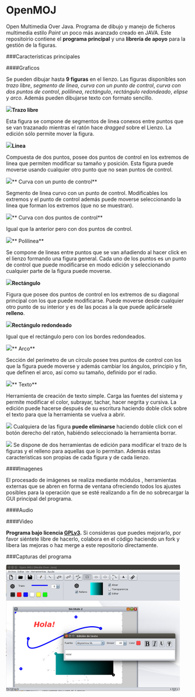 # OpenMOJ
Open Multimedia Over Java. Programa de dibujo y manejo de ficheros multimedia estilo *Paint* un poco más avanzado creado en JAVA.
Este repositoirio contiene el **programa principal** y una **librería de apoyo** para la gestión de la figuras.

###Características principales



####Graficos

Se pueden dibujar hasta **9 figuras** en el lienzo. Las figuras disponibles son *trazo libre*, *segmento de linea*, *curva con un punto de control*, *curva con dos puntos de control*, *polilinea*, *rectángulo*, *rectángulo redondeado*, *elipse* y *arco*. Además pueden dibujarse texto con formato sencillo.

![](/home/juan/Documentos/SegundoCuatrimestre1415/SMM/sistemasMultimediaJava/AllOpenMOJ/OpenMOJ/src/Img/Lapiz.gif)**Trazo libre**

Esta figura se compone de segmentos de linea conexos entre puntos que se van trazanado mientras el ratón hace *dragged* sobre el Lienzo. La edición sólo permite mover la figura.

![](/home/juan/Documentos/SegundoCuatrimestre1415/SMM/sistemasMultimediaJava/AllOpenMOJ/OpenMOJ/src/Img/Linea.gif)**Linea**

Compuesta de dos puntos, posee dos puntos de control en los extremos de linea que permiten modificar su tamaño y posición. Esta figura puede moverse usando  cualquier otro punto que no sean puntos de control.

![](/home/juan/Documentos/SegundoCuatrimestre1415/SMM/sistemasMultimediaJava/AllOpenMOJ/OpenMOJ/src/Img/cuad.png)** Curva con un punto de control**

Segmento de linea curvo con un punto de control. Modificables los extremos y el punto de control además puede moverse seleccionando la linea que forman los extremos (que no se muestran).

![](/home/juan/Documentos/SegundoCuatrimestre1415/SMM/sistemasMultimediaJava/AllOpenMOJ/OpenMOJ/src/Img/cubic.png)** Curva con dos puntos de control**

Igual que la anterior pero con dos puntos de control.

![](/home/juan/Documentos/SegundoCuatrimestre1415/SMM/sistemasMultimediaJava/AllOpenMOJ/OpenMOJ/src/Img/polyline.png)** Polilinea**

Se compone de lineas entre puntos que se van añadiendo al hacer click en el lienzo formando una figura general. Cada uno de los puntos es un punto de control que puede modificarse en modo edición y seleccionando cualquier parte de la figura puede moverse.

![](/home/juan/Documentos/SegundoCuatrimestre1415/SMM/sistemasMultimediaJava/AllOpenMOJ/OpenMOJ/src/Img/Rectangulo.gif)**Rectángulo**

Figura que posee dos puntos de control en los extremos de su diagonal principal con los que puede modificarse. Puede moverse desde cualquier otro punto de su interior y es de las pocas a la que puede aplicársele **relleno**.

![](/home/juan/Documentos/SegundoCuatrimestre1415/SMM/sistemasMultimediaJava/AllOpenMOJ/OpenMOJ/src/Img/RoundRectangulo.gif)**Rectángulo redondeado**

Igual que el rectángulo pero con los bordes redondeados.

![](/home/juan/Documentos/SegundoCuatrimestre1415/SMM/sistemasMultimediaJava/AllOpenMOJ/OpenMOJ/src/Img/arc.png)**  Arco**

Sección del perímetro de un círculo posee tres puntos de control con los que la figura puede moverse y además cambiar los ángulos, principio y fin, que definen el arco, así como su tamaño, definido por el radio.


![](/home/juan/Documentos/SegundoCuatrimestre1415/SMM/sistemasMultimediaJava/AllOpenMOJ/OpenMOJ/src/Img/Texto.gif)** Texto**

Herramienta de creación de texto simple. Carga las fuentes del sistema y permite modificar el color, subrayar, tachar, hacer negrita y cursiva. La edición puede hacerse después de su escritura haciendo doble click sobre el texto para que la herramienta se vuelva a abrir.

![](/home/juan/Documentos/SegundoCuatrimestre1415/SMM/sistemasMultimediaJava/AllOpenMOJ/OpenMOJ/src/Img/erase.png) Cualquiera de las figura **puede eliminarse** haciendo doble click con el botón derecho del ratón, habiéndo seleccionado la herramienta borrar.

![](/home/juan/Documentos/SegundoCuatrimestre1415/SMM/sistemasMultimediaJava/AllOpenMOJ/OpenMOJ/src/Img/settings.png)  Se dispone de dos herramientas de edición para modificar el trazo de ls figuras y el relleno para aquellas que lo permitan. Además estas caracteristicas son propias de cada figura y de cada lienzo.


####Imagenes

El procesado de imágenes se realiza mediante módulos , herramientas externas que se abren en forma de ventana ofreciendo todos los ajustes posibles para la operación que se esté realizando a fin de no sobrecargar la GUI principal del programa.


####Audio

####Video

**Programa bajo licencia [GPLv3](http://www.gnu.org/licenses/gpl-3.0.en.html).** Si consideras que puedes mejorarlo, por favor siéntete libre de hacerlo, colabora en el código haciendo un fork y libera las mejoras o haz merge a este repositorio directamente.


###Capturas del programa

![](AllOpenMOJ/Img/a.png)
